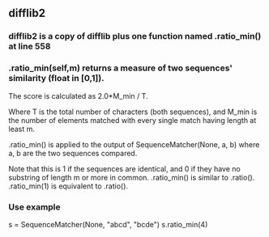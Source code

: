 ## difflib2
### difflib2 is a copy of difflib plus one function named .ratio_min() at line 558

### .ratio_min(self,m) returns a measure of two sequences' similarity (float in [0,1]).

The score is calculated as 2.0*M_min / T.

Where T is the total number of characters (both sequences), and
M_min is the number of elements matched with every single match having length at least m. 

.ratio_min() is applied to the output of SequenceMatcher(None, a, b) where a, b are the two sequences compared.

Note that this is 1 if the sequences are identical, and 0 if
they have no substring of length m or more in common.
.ratio_min() is similar to .ratio(). 
.ratio_min(1) is equivalent to .ratio().

### Use example

s = SequenceMatcher(None, "abcd", "bcde")
s.ratio_min(4)

        
